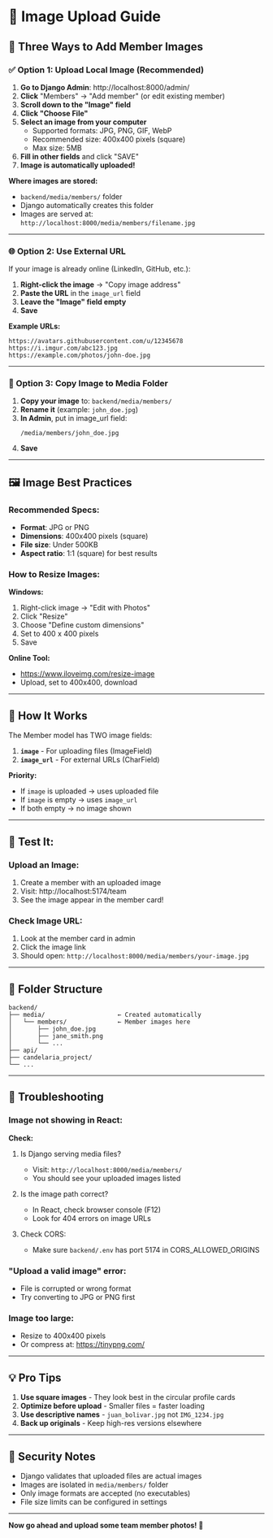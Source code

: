 # 📸 Image Upload Guide

## 🎯 Three Ways to Add Member Images

### ✅ Option 1: Upload Local Image (Recommended)

1. **Go to Django Admin**: http://localhost:8000/admin/
2. **Click** "Members" → "Add member" (or edit existing member)
3. **Scroll down to the "Image" field**
4. **Click "Choose File"**
5. **Select an image from your computer**
   - Supported formats: JPG, PNG, GIF, WebP
   - Recommended size: 400x400 pixels (square)
   - Max size: 5MB
6. **Fill in other fields** and click "SAVE"
7. **Image is automatically uploaded!**

**Where images are stored:**
- `backend/media/members/` folder
- Django automatically creates this folder
- Images are served at: `http://localhost:8000/media/members/filename.jpg`

---

### 🌐 Option 2: Use External URL

If your image is already online (LinkedIn, GitHub, etc.):

1. **Right-click the image** → "Copy image address"
2. **Paste the URL** in the `image_url` field
3. **Leave the "Image" field empty**
4. **Save**

**Example URLs:**
```
https://avatars.githubusercontent.com/u/12345678
https://i.imgur.com/abc123.jpg
https://example.com/photos/john-doe.jpg
```

---

### 📁 Option 3: Copy Image to Media Folder

1. **Copy your image** to: `backend/media/members/`
2. **Rename it** (example: `john_doe.jpg`)
3. **In Admin**, put in image_url field:
   ```
   /media/members/john_doe.jpg
   ```
4. **Save**

---

## 🖼️ Image Best Practices

### Recommended Specs:
- **Format**: JPG or PNG
- **Dimensions**: 400x400 pixels (square)
- **File size**: Under 500KB
- **Aspect ratio**: 1:1 (square) for best results

### How to Resize Images:

**Windows:**
1. Right-click image → "Edit with Photos"
2. Click "Resize"
3. Choose "Define custom dimensions"
4. Set to 400 x 400 pixels
5. Save

**Online Tool:**
- https://www.iloveimg.com/resize-image
- Upload, set to 400x400, download

---

## 🔄 How It Works

The Member model has TWO image fields:

1. **`image`** - For uploading files (ImageField)
2. **`image_url`** - For external URLs (CharField)

**Priority:**
- If `image` is uploaded → uses uploaded file
- If `image` is empty → uses `image_url`
- If both empty → no image shown

---

## 🧪 Test It:

### Upload an Image:

1. Create a member with an uploaded image
2. Visit: http://localhost:5174/team
3. See the image appear in the member card!

### Check Image URL:

1. Look at the member card in admin
2. Click the image link
3. Should open: `http://localhost:8000/media/members/your-image.jpg`

---

## 📂 Folder Structure

```
backend/
├── media/                    ← Created automatically
│   └── members/              ← Member images here
│       ├── john_doe.jpg
│       ├── jane_smith.png
│       └── ...
├── api/
├── candelaria_project/
└── ...
```

---

## 🐛 Troubleshooting

### Image not showing in React:

**Check:**
1. Is Django serving media files?
   - Visit: `http://localhost:8000/media/members/` 
   - You should see your uploaded images listed

2. Is the image path correct?
   - In React, check browser console (F12)
   - Look for 404 errors on image URLs

3. Check CORS:
   - Make sure `backend/.env` has port 5174 in CORS_ALLOWED_ORIGINS

### "Upload a valid image" error:

- File is corrupted or wrong format
- Try converting to JPG or PNG first

### Image too large:

- Resize to 400x400 pixels
- Or compress at: https://tinypng.com/

---

## 💡 Pro Tips

1. **Use square images** - They look best in the circular profile cards
2. **Optimize before upload** - Smaller files = faster loading
3. **Use descriptive names** - `juan_bolivar.jpg` not `IMG_1234.jpg`
4. **Back up originals** - Keep high-res versions elsewhere

---

## 🔐 Security Notes

- Django validates that uploaded files are actual images
- Images are isolated in `media/members/` folder
- Only image formats are accepted (no executables)
- File size limits can be configured in settings

---

**Now go ahead and upload some team member photos! 📸**
